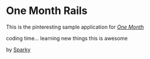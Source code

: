 # One Month Rails

This is the pinteresting sample application for
[*One Month*](http://onemonthrails.com)

coding time...
learning new things
this is awesome

by [Sparky](http://www.sparkglobaltech.com)
